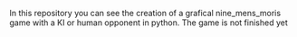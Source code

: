 

In this repository you can see the creation of a grafical nine_mens_moris game with a KI 
or human opponent in python.
The game is not finished yet

